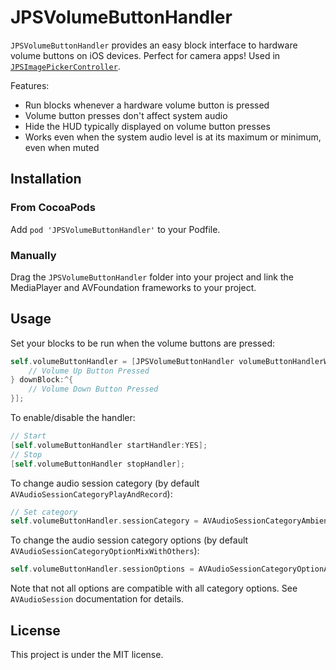 # JPSVolumeButtonHandler

`JPSVolumeButtonHandler` provides an easy block interface to hardware volume buttons on iOS devices. Perfect for camera apps! Used in [`JPSImagePickerController`](https://github.com/jpsim/JPSImagePickerController).

Features:

* Run blocks whenever a hardware volume button is pressed
* Volume button presses don't affect system audio
* Hide the HUD typically displayed on volume button presses
* Works even when the system audio level is at its maximum or minimum, even when muted

## Installation

### From CocoaPods

Add `pod 'JPSVolumeButtonHandler'` to your Podfile.

### Manually

Drag the `JPSVolumeButtonHandler` folder into your project and link the MediaPlayer and AVFoundation frameworks to your project.

## Usage

Set your blocks to be run when the volume buttons are pressed:

```objective-c
self.volumeButtonHandler = [JPSVolumeButtonHandler volumeButtonHandlerWithUpBlock:^{
	// Volume Up Button Pressed
} downBlock:^{
	// Volume Down Button Pressed
}];
```

To enable/disable the handler:

```objective-c
// Start
[self.volumeButtonHandler startHandler:YES]; 
// Stop
[self.volumeButtonHandler stopHandler];
```

To change audio session category (by default `AVAudioSessionCategoryPlayAndRecord`):

```objective-c
// Set category
self.volumeButtonHandler.sessionCategory = AVAudioSessionCategoryAmbient; 
```

To change the audio session category options (by default `AVAudioSessionCategoryOptionMixWithOthers`):

```objective-c
self.volumeButtonHandler.sessionOptions = AVAudioSessionCategoryOptionAllowBluetooth|AVAudioSessionCategoryOptionMixWithOthers;
```

Note that not all options are compatible with all category options. See `AVAudioSession` documentation for details.

## License

This project is under the MIT license.
